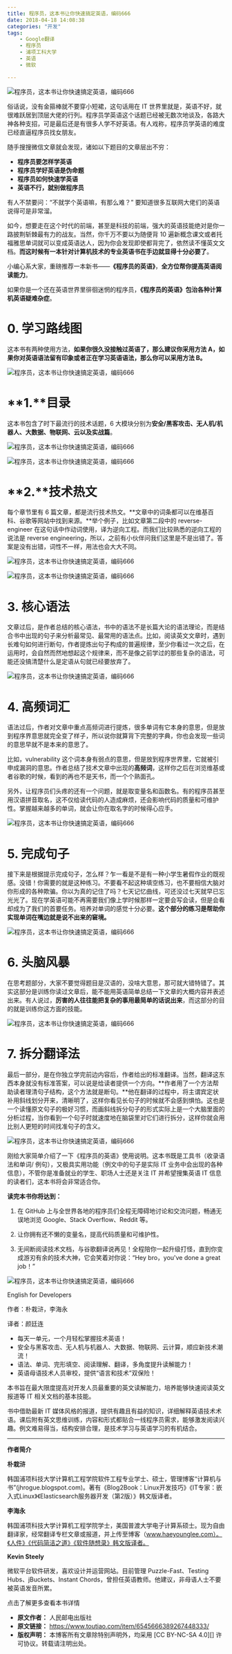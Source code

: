 ```yaml
---
title: 程序员，这本书让你快速搞定英语，编码666
date: 2018-04-18 14:08:38
categories: "开发"
tags:
	- Google翻译
	- 程序员
	- 浦项工科大学
	- 英语
	- 微软

---
```


![程序员，这本书让你快速搞定英语，编码666][666]

俗话说，没有金箍棒就不要穿小短裙，这句话用在 IT 世界里就是，英语不好，就很难跃居到顶层大佬的行列。程序员学英语这个话题已经被无数次地谈及，各路大神各种支招，可是最后还是有很多人学不好英语。有人戏称，程序员学英语的难度已经直逼程序员找女朋友。

随手搜搜微信文章就会发现，诸如以下题目的文章层出不穷：

 *  **程序员要怎样学英语**
 *  **程序员学好英语是伪命题**
 *  **程序员如何快速学英语**
 *  **英语不行，就别做程序员**

有人不禁要问：“不就学个英语嘛，有那么难？” 要知道很多互联网大佬们的英语说得可是非常溜。

如今，想要走在这个时代的前端，甚至是科技的前端，强大的英语技能绝对是你一路披荆斩棘最有力的战友。当然，你千万不要以为随便背 10 遍新概念课文或者托福雅思单词就可以变成英语达人，因为你会发现即使都背完了，依然读不懂英文文档。**而这时候有一本针对计算机技术的专业英语书在手边就显得十分必要了**。

小编心系大家，重磅推荐一本新书——**《程序员的英语》**，**全方位帮你提高英语阅读能力**。

如果你是一个还在英语世界里徘徊迷惘的程序员，**《程序员的英语》包治各种计算机英语疑难杂症**。

# **0.** **学习路线图** #

这本书有两种使用方法，**如果你很久没接触过英语了，那么建议你采用方法 A，如果你对英语语法留有印象或者正在学习英语语法，那么你可以采用方法 B。**

![程序员，这本书让你快速搞定英语，编码666][666 1]

# **1.****目录** #

这本书包含了时下最流行的技术话题，6 大模块分别为**安全/黑客攻击、无人机/机器人、大数据、物联网、云以及实战篇**。

![程序员，这本书让你快速搞定英语，编码666][666 2]

![程序员，这本书让你快速搞定英语，编码666][666 3]

# **2.****技术热文** #

每个章节里有 6 篇文章，都是流行技术热文。**文章中的词条都可以在维基百科、谷歌等网站中找到来源。**举个例子，比如文章第二段中的 reverse-engineer 在这句话中作动词使用，译为逆向工程。而我们比较熟悉的逆向工程的说法是 reverse engineering，所以，之前有小伙伴问我们这里是不是出错了。答案是没有出错，词性不一样，用法也会大大不同。

![程序员，这本书让你快速搞定英语，编码666][666 4]

![程序员，这本书让你快速搞定英语，编码666][666 5]

# **3.** **核心语法** #

文章过后，是作者总结的核心语法，书中的语法不是长篇大论的语法理论，而是结合书中出现的句子来分析最常见、最常用的语法点。比如，阅读英文文章时，遇到长难句如何进行断句，作者提炼出句子构成的普遍规律，至少你看过一次之后，在运用时，会自然而然地想起这个规律来，而不是像之前学过的那些复杂的语法，可能还没搞清楚什么是定语从句就已经要放弃了。

![程序员，这本书让你快速搞定英语，编码666][666 6]

# **4. 高频词汇** #

语法过后，作者对文章中重点高频词进行提炼，很多单词有它本身的意思，但是放到程序界意思就完全变了样子，所以说你就算背下完整的字典，你也会发现一些词的意思早就不是本来的意思了。

比如，vulnerability 这个词本身有弱点的意思，但是放到程序世界里，它就被引申成漏洞的意思。作者总结了技术文章中出现的**高频词**，这样你之后在浏览维基或者谷歌的时候，看到的再也不是天书，而一个个熟面孔。

另外，让程序员们头疼的还有一个问题，就是取变量名和函数名。有的程序员甚至用汉语拼音取名，这不仅给读代码的人造成麻烦，还会影响代码的质量和可维护性。掌握越来越多的单词，就会让你在取名字的时候得心应手。

![程序员，这本书让你快速搞定英语，编码666][666 7]

# **5. 完成句子** #

接下来是根据提示完成句子，怎么样？乍一看是不是有一种小学生暑假作业的既视感。没错！你需要的就是这种练习。不要看不起这种填空练习，也不要相信大脑对你形成的各种欺骗。你以为真的记住了吗？七天记忆曲线，可还没过七天就早已忘光光了。现在学英语可能不再需要我们像上学时候那样一定要会写会读，但是会看却成为了我们的首要任务。培养对单词的感觉十分必要。**这个部分的练习是帮助你实现单词在嘴边就是说不出来的窘境。**

![程序员，这本书让你快速搞定英语，编码666][666 8]

# **6. 头脑风暴** #

在思考题部分，大家不要觉得题目是汉语的，没啥大意思，那可就大错特错了。其实这部分是训练你读过文章后，能不能用英语简单总结一下文章的大概内容并表述出来。有人说过，**厉害的人往往能把复杂的事用最简单的话说出来**，而这部分的目的就是训练你这方面的技能。

![程序员，这本书让你快速搞定英语，编码666][666 9]

# **7. 拆分翻译法** #

最后一部分，是在你独立学完前边内容后，作者给出的标准翻译。当然，翻译这东西本身就没有标准答案，可以说是给读者提供一个方向。**作者用了一个方法帮助读者理清句子结构，这个方法就是断句。**他在翻译的过程中，将主谓宾定状补用斜线划分开来，清晰明了，这样你看见长句子的时候就不会感到惧怕。这也是一个读懂原文句子的极好习惯，而画斜线拆分句子的形式实际上是一个大脑里面的分析过程，当你看到一个句子时就速度地在脑袋里对它们进行拆分，这样你就会用比别人更短的时间找准句子的含义。

![程序员，这本书让你快速搞定英语，编码666][666 10]

刚给大家简单介绍了一下《程序员的英语》使用说明。这本书既是工具书（收录语法和单词/ 例句），又极具实用功能（例文中的句子是实际 IT 业务中会出现的各种信息），不管你是准备就业的学生、职场人士还是关注 IT 并希望搜集英语 IT 信息的读者们，这本书将会非常适合你。

**读完本书你将达到：**

1. 在 GitHub 上与全世界各地的程序员们全程无障碍地讨论和交流问题，畅通无误地浏览 Google、Stack Overflow、Reddit 等。

2. 让你拥有还不懒的变量名，提高代码质量和可维护性。

3. 无间断阅读技术文档，与谷歌翻译说再见！全程陪你一起升级打怪，直到你变成游刃有余的技术大神，它会笑着对你说：“Hey bro，you've done a great job！”

![程序员，这本书让你快速搞定英语，编码666][666 11]

English for Developers

作者：朴栽浒，李海永

译者：颜廷连

 *  每天一单元，一个月轻松掌握技术英语！
 *  安全与黑客攻击、无人机与机器人、大数据、物联网、云计算，顺应新技术潮流！
 *  语法、单词、完形填空、阅读理解、翻译，多角度提升读解能力！
 *  英语母语技术人员审校，提供“语言和技术”双保险！

本书旨在最大限度提高对开发人员最重要的英文读解能力，培养能够快速阅读英文报道等 IT 相关文档的基本技能。

书中借助最新 IT 媒体风格的报道，提供有趣且有益的知识，详细解释英语技术术语。课后附有英文思维训练，内容和形式都贴合一线程序员需求，能够激发阅读兴趣。例文难易得当，结构安排合理，是技术学习与英语学习的有机结合。

--------------------

**作者简介**

**朴栽浒**

韩国浦项科技大学计算机工程学院软件工程专业学士、硕士，管理博客“计算机与书”(jhrogue.blogspot.com)。著有《Blog2Book：Linux开发技巧》《IT专家：嵌入式Linux》《Elasticsearch服务器开发（第2版）》韩文版译者。

**李海永**

韩国浦项科技大学计算机工程学院学士，美国普渡大学电子计算系硕士。现为自由翻译家，经常翻译专栏文章或报道，并上传至博客（www.haeyounglee.com）。《人件》《代码简洁之道》《软件随想录》韩文版译者。

**Kevin Steely**

微软平台软件研发，喜欢设计并运营网站。目前管理 Puzzle-Fast、Testing Hubs、jBuckets、Instant Chords，曾担任英语教师。他建议，非母语人士不要被英语发音所累。

点击了解更多查看本书详情


[666]: /pro/os/crawler/FUQY-MR22-UAQE.jpg
[666 1]: /pro/os/crawler/BBIY-NZEF-VV63.jpg
[666 2]: http://p3.pstatp.com/large/pgc-image/15240307888020b608d2bf3
[666 3]: /pro/os/crawler/EBBR-3M26-VBBA.jpg
[666 4]: /pro/os/crawler/IVUQ-QFIR-MZUU.jpg
[666 5]: http://p9.pstatp.com/large/pgc-image/15240307887367705ea7289
[666 6]: /pro/os/crawler/YQJR-ZV6R-MEAB.jpg
[666 7]: /pro/os/crawler/A2EA-VVMZ-Q2AB.jpg
[666 8]: /pro/os/crawler/26R3-ENAF-Z6VZ.jpg
[666 9]: /pro/os/crawler/IRMA-QFFU-3QVR.jpg
[666 10]: /pro/os/crawler/IQRF-ANZR-6F3U.jpg
[666 11]: /pro/os/crawler/EVJA-MEUZ-3MZN.jpg
 *  **原文作者：** 人民邮电出版社
 *  **原文链接：** https://www.toutiao.com/item/6545666389267448333/
 *  **版权声明：** 本博客所有文章除特别声明外，均采用 [CC BY-NC-SA 4.0][] 许可协议。转载请注明出处。